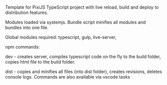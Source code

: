 
Template for PixiJS TypeScript project with live reload, build and deploy to distribution features.

Modules loaded via systemjs. Bundle script minifies all modules and bundles into one file.


Global modules required:
typescript, 
gulp, 
live-server, 


npm commands:

dev - creates server, compiles typescript code on the fly to the build folder, copies html file to the build folder.

dist - copies and minifies all files (into dist folder), creates revisions, deletes console logs.
Commands are also available via vscode tasks
